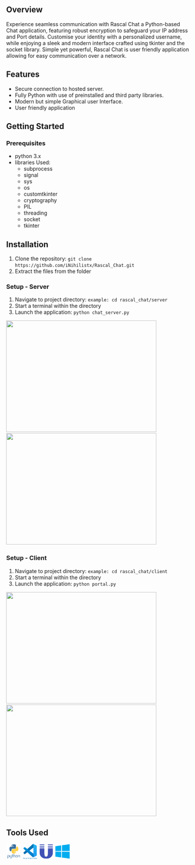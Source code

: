 ## Overview
<div>
  <p1>
    Experience seamless communication with Rascal Chat a Python-based Chat application, featuring robust encryption to safeguard your IP address and Port details. Customise your identity       with a personalized username, while enjoying a sleek and modern interface crafted using tkinter and the socket library. Simple yet powerful, Rascal Chat is user friendly application
    allowing for easy communication over a network.
  </p1>
</div>

## Features
* Secure connection to hosted server.
* Fully Python with use of preinstalled and third party libraries.
* Modern but simple Graphical user Interface.
* User friendly application

## Getting Started
### Prerequisites
- python 3.x
- libraries Used:
  - subprocess
  - signal
  - sys
  - os
  - customtkinter
  - cryptography
  - PIL
  - threading
  - socket
  - tkinter

## Installation
1. Clone the repository: `git clone https://github.com/iNihilistx/Rascal_Chat.git`
2. Extract the files from the folder

### Setup - Server
1. Navigate to project directory: `example: cd rascal_chat/server`
2. Start a terminal within the directory
3. Launch the application: `python chat_server.py`
<img src="https://i.ibb.co/WyyyVV1/sc1.png" width=405 height=300/>
<img src="https://i.ibb.co/ngmZMXJ/sc2.png" width=405 height=300/>

### Setup - Client
1. Navigate to project directory: `example: cd rascal_chat/client`
2. Start a terminal within the directory
3. Launch the application: `python portal.py`
<img src="https://i.ibb.co/1dxjMPT/Screenshot-2024-04-28-021513.png" width=405 height=300/>
<img src="https://i.ibb.co/kJfGwzH/Picture3.png" width=405 height=300/>

## Tools Used
<div>
  <img src="https://github.com/devicons/devicon/blob/master/icons/python/python-original-wordmark.svg" title="Python" width="40" height="40"/>
  <img src="https://github.com/devicons/devicon/blob/master/icons/vscode/vscode-original-wordmark.svg" title="Vscode" width="40" height="40"/>
  <img src="https://github.com/devicons/devicon/blob/master/icons/unix/unix-original.svg" title="Vscode" width="40" height="40"/>
  <img src="https://github.com/devicons/devicon/blob/master/icons/windows8/windows8-original.svg" title="Vscode" width="40" height="40"/> 
</div>
